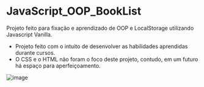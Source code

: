 # JavaScript_OOP_BookList
Projeto feito para fixação e aprendizado de OOP e LocalStorage utilizando Javascript Vanilla.

* Projeto feito com o intuito de desenvolver as habilidades aprendidas durante cursos.
* O CSS e o HTML não foram o foco deste projeto, contudo, em um futuro há espaço para aperfeiçoamento.

![image](https://user-images.githubusercontent.com/102185385/197553296-ee91d57e-0ee0-45f2-974d-4dbec3a5bf10.png)
